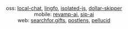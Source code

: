 <div align="center">

  oss: [local-chat](https://github.com/ksawery29/local-chat), [lingfo](https://github.com/lingfo/lingfo), [isolated-js](https://github.com/ksawery29/isolated-js), [dollar-skipper](https://github.com/ksawery29/dollar-skipper) <br/>
  mobile: [revamp-ai](https://revampai.app), [sip-ai](https://sipai.app) <br/>
  web: [searchfor.gifts](https://searchfor.gifts), [postlens](https://postlens.app), [pellucid](https://pellucid.app)

</div>
